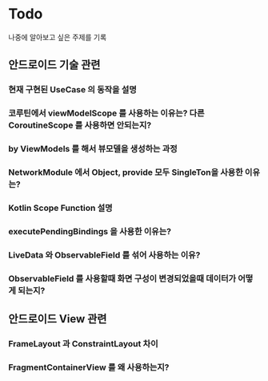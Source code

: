 # Todo
나중에 알아보고 싶은 주제를 기록

## 안드로이드 기술 관련
### 현재 구현된 UseCase 의 동작을 설명
### 코루틴에서 viewModelScope 를 사용하는 이유는? 다른 CoroutineScope 를 사용하면 안되는지?
### by ViewModels 를 해서 뷰모델을 생성하는 과정
### NetworkModule 에서 Object, provide 모두 SingleTon을 사용한 이유는?
### Kotlin Scope Function 설명
### executePendingBindings 을 사용한 이유는?
### LiveData 와 ObservableField 를 섞어 사용하는 이유?
### ObservableField 를 사용할때 화면 구성이 변경되었을때 데이터가 어떻게 되는지?

## 안드로이드 View 관련
### FrameLayout 과 ConstraintLayout 차이
### FragmentContainerView 를 왜 사용하는지?